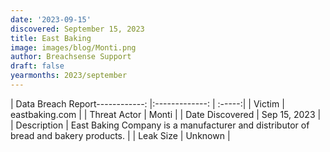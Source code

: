 ```yaml
---
date: '2023-09-15'
discovered: September 15, 2023
title: East Baking
image: images/blog/Monti.png
author: Breachsense Support
draft: false
yearmonths: 2023/september
---
```


| Data Breach Report------------:     |:-------------:    | :-----:|
| Victim      | eastbaking.com      | 
| Threat Actor      | Monti      | 
| Date Discovered      | Sep 15, 2023      | 
| Description      | East Baking Company is a manufacturer and distributor of bread and bakery products.      | 
| Leak Size      | Unknown      | 

